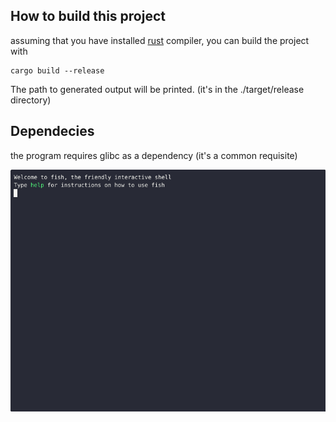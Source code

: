 ## How to build this project

assuming that you have installed [rust](https://www.rust-lang.org) compiler, you can build the project with
```
cargo build --release
```
The path to generated output will be printed. (it's in the ./target/release directory)

## Dependecies

the program requires glibc as a dependency (it's a common requisite)

![demo](demo.gif)
